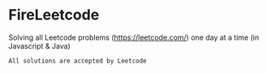 # FireLeetcode
Solving all Leetcode problems (https://leetcode.com/) one day at a time (in Javascript &amp; Java)

```
All solutions are accepted by Leetcode
```
